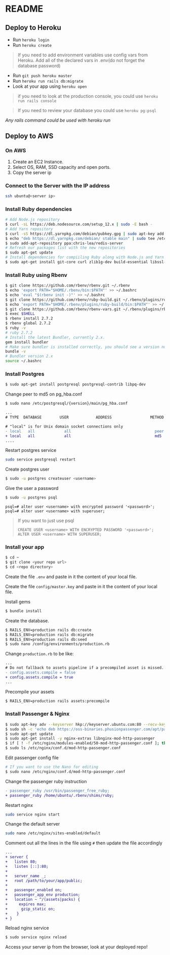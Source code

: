 # README

## Deploy to Heroku

- Run `heroku login`
- Run `heroku create`

> If you need to add environment variables use config vars from Heroku.
> Add all of the declared vars in .env(do not forget the database password)

- Run `git push heroku master`
- Run `heroku run rails db:migrate`
- Look at your app using `heroku open`

> if you need to look at the production console, you could use `heroku run rails console`

> If you need to review your database you could use `heroku pg:psql`

_Any rails command could be used with heroku run_

## Deploy to AWS

### On AWS

1. Create an EC2 Instance.
2. Select OS, RAM, SSD capacity and open ports.
3. Copy the server ip

### Connect to the Server with the IP address

```bash
ssh ubuntu@<server ip>
```

### Install Ruby dependencies

```bash
# Add Node.js repository
$ curl -sL https://deb.nodesource.com/setup_12.x | sudo -E bash -
# Add Yarn repository
$ curl -sS https://dl.yarnpkg.com/debian/pubkey.gpg | sudo apt-key add -
$ echo "deb https://dl.yarnpkg.com/debian/ stable main" | sudo tee /etc/apt/sources.list.d/yarn.list
$ sudo add-apt-repository ppa:chris-lea/redis-server
# Refresh our packages list with the new repositories
$ sudo apt-get update
# Install dependencies for compiiling Ruby along with Node.js and Yarn
$ sudo apt-get install git-core curl zlib1g-dev build-essential libssl-dev libreadline-dev libyaml-dev libsqlite3-dev sqlite3 libxml2-dev libxslt1-dev libcurl4-openssl-dev software-properties-common libffi-dev dirmngr gnupg apt-transport-https ca-certificates redis-server redis-tools nodejs yarn
```

### Install Ruby using Rbenv

```bash
$ git clone https://github.com/rbenv/rbenv.git ~/.rbenv
$ echo 'export PATH="$HOME/.rbenv/bin:$PATH"' >> ~/.bashrc
$ echo 'eval "$(rbenv init -)"' >> ~/.bashrc
$ git clone https://github.com/rbenv/ruby-build.git ~/.rbenv/plugins/ruby-build
$ echo 'export PATH="$HOME/.rbenv/plugins/ruby-build/bin:$PATH"' >> ~/.bashrc
$ git clone https://github.com/rbenv/rbenv-vars.git ~/.rbenv/plugins/rbenv-vars
$ exec $SHELL
$ rbenv install 2.7.2
$ rbenv global 2.7.2
$ ruby -v
# ruby 2.7.2
# Install the latest Bundler, currently 2.x.
gem install bundler
# Make sure bundler is installed correctly, you should see a version number.
bundle -v
# Bundler version 2.x
source ~/.bashrc
```

### Install Postgres

```bash
$ sudo apt-get install postgresql postgresql-contrib libpq-dev
```

Change peer to md5 on pg_hba.conf

```bash
$ sudo nano /etc/postgresql/{version}/main/pg_hba.conf
```

```diff
...
# TYPE  DATABASE        USER            ADDRESS                 METHOD

# "local" is for Unix domain socket connections only
- local   all             all                                     peer
+ local   all             all                                     md5
....
```

Restart postgres service

```bash
sudo service postgresql restart
```

Create postgres user

```bash
$ sudo -u postgres createuser <username>
```

Give the user a password

```bash
$ sudo -u postgres psql
```

```psql
psql=# alter user <username> with encrypted password '<password>';
psql=# alter user <username> with superuser;
```

> If you want to just use psql
>
> ```
> CREATE USER <username> WITH ENCRYPTED PASSWORD '<password>';
> ALTER USER <username> WITH SUPERUSER;
> ```

### Install your app

```bash
$ cd ~
$ git clone <your repo url>
$ cd <repo directory>
```

Create the file `.env` and paste in it the content of your local file.

Create the file `config/master.key` and paste in it the content of your local file.

Install gems

```bash
$ bundle install
```

Create the database.

```bash
$ RAILS_ENV=production rails db:create
$ RAILS_ENV=production rails db:migrate
$ RAILS_ENV=production rails db:seed
$ sudo nano /config/environments/production.rb
```

Change `production.rb` to be like:

```diff
...
# Do not fallback to assets pipeline if a precompiled asset is missed.
- config.assets.compile = false
+ config.assets.compile = true
...
```

Precompile your assets

```bash
$ RAILS_ENV=production rails assets:precompile
```

### Install Passenger & Nginx

```bash
$ sudo apt-key adv --keyserver hkp://keyserver.ubuntu.com:80 --recv-keys 561F9B9CAC40B2F7
$ sudo sh -c 'echo deb https://oss-binaries.phusionpassenger.com/apt/passenger bionic main > /etc/apt/sources.list.d/passenger.list'
$ sudo apt-get update
$ sudo apt-get install -y nginx-extras libnginx-mod-http-passenger
$ if [ ! -f /etc/nginx/modules-enabled/50-mod-http-passenger.conf ]; then sudo ln -s /usr/share/nginx/modules-available/mod-http-passenger.load /etc/nginx/modules-enabled/50-mod-http-passenger.conf ; fi
$ sudo ls /etc/nginx/conf.d/mod-http-passenger.conf
```

Edit passenger config file

```bash
# If you want to use the Nano for editing
$ sudo nano /etc/nginx/conf.d/mod-http-passenger.conf
```

Change the passenger ruby instruction

```diff
- passenger_ruby /usr/bin/passenger_free_ruby;
+ passenger_ruby /home/ubuntu/.rbenv/shims/ruby;
```

Restart nginx

```bash
sudo service nginx start
```

Change the default server

```bash
sudo nano /etc/nginx/sites-enabled/default
```

Comment out all the lines in the file using `#` then update the file accordingly

```diff
...
+ server {
+   listen 80;
+   listen [::]:80;
+
+   server_name _;
+   root /path/to/your/app/public;
+
+   passenger_enabled on;
+   passenger_app_env production;
+   location ~ ^/(assets|packs) {
+     expires max;
+      gzip_static on;
+    }
+ }
```

Reload nginx service

```bash
$ sudo service nginx reload
```

Access your server ip from the browser, look at your deployed repo!
